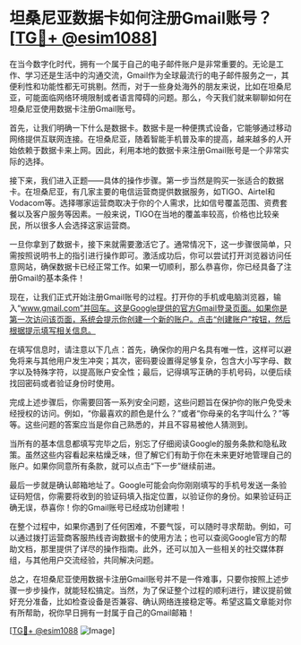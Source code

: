 # 坦桑尼亚数据卡如何注册Gmail账号？[[TG💪+ @esim1088](https://t.me/s/esim1088)]

在当今数字化时代，拥有一个属于自己的电子邮件账户是非常重要的。无论是工作、学习还是生活中的沟通交流，Gmail作为全球最流行的电子邮件服务之一，其便利性和功能性都无可挑剔。然而，对于一些身处海外的朋友来说，比如在坦桑尼亚，可能面临网络环境限制或者语言障碍的问题。那么，今天我们就来聊聊如何在坦桑尼亚使用数据卡注册Gmail账号。

首先，让我们明确一下什么是数据卡。数据卡是一种便携式设备，它能够通过移动网络提供互联网连接。在坦桑尼亚，随着智能手机普及率的提高，越来越多的人开始依赖于数据卡来上网。因此，利用本地的数据卡来注册Gmail账号是一个非常实际的选择。

接下来，我们进入正题——具体的操作步骤。第一步当然是购买一张适合的数据卡。在坦桑尼亚，有几家主要的电信运营商提供数据服务，如TIGO、Airtel和Vodacom等。选择哪家运营商取决于你的个人需求，比如信号覆盖范围、资费套餐以及客户服务等因素。一般来说，TIGO在当地的覆盖率较高，价格也比较亲民，所以很多人会选择这家运营商。

一旦你拿到了数据卡，接下来就需要激活它了。通常情况下，这一步骤很简单，只需按照说明书上的指引进行操作即可。激活成功后，你可以尝试打开浏览器访问任意网站，确保数据卡已经正常工作。如果一切顺利，那么恭喜你，你已经具备了注册Gmail的基本条件！

现在，让我们正式开始注册Gmail账号的过程。打开你的手机或电脑浏览器，输入“www.gmail.com”并回车。这是Google提供的官方Gmail登录页面。如果你是第一次访问该页面，系统会提示你创建一个新的账户。点击“创建账户”按钮，然后根据提示填写相关信息。

在填写信息时，请注意以下几点：首先，确保你的用户名具有唯一性，这样可以避免将来与其他用户发生冲突；其次，密码要设置得足够复杂，包含大小写字母、数字以及特殊字符，以提高账户安全性；最后，记得填写正确的手机号码，以便后续找回密码或者验证身份时使用。

完成上述步骤后，你需要回答一系列安全问题，这些问题旨在保护你的账户免受未经授权的访问。例如，“你最喜欢的颜色是什么？”或者“你母亲的名字叫什么？”等等。这些问题的答案应当是你自己熟悉的，并且不容易被他人猜测到。

当所有的基本信息都填写完毕之后，别忘了仔细阅读Google的服务条款和隐私政策。虽然这些内容看起来枯燥乏味，但了解它们有助于你在未来更好地管理自己的账户。如果你同意所有条款，就可以点击“下一步”继续前进。

最后一步就是确认邮箱地址了。Google可能会向你刚刚填写的手机号发送一条验证码短信，你需要将收到的验证码填入指定位置，以验证你的身份。如果验证码正确无误，恭喜你！你的Gmail账号已经成功创建啦！

在整个过程中，如果你遇到了任何困难，不要气馁，可以随时寻求帮助。例如，可以通过拨打运营商客服热线咨询数据卡的使用方法；也可以查阅Google官方的帮助文档，那里提供了详尽的操作指南。此外，还可以加入一些相关的社交媒体群组，与其他用户交流经验，共同解决问题。

总之，在坦桑尼亚使用数据卡注册Gmail账号并不是一件难事，只要你按照上述步骤一步步操作，就能轻松搞定。当然，为了保证整个过程的顺利进行，建议提前做好充分准备，比如检查设备是否兼容、确认网络连接稳定等。希望这篇文章能对你有所帮助，祝你早日拥有一封属于自己的Gmail邮箱！

[[TG💪+ @esim1088](https://t.me/s/esim1088) ![Image](https://i.postimg.cc/4NQfJmqS/Snipaste-2025-05-13-00-14-12.png)]